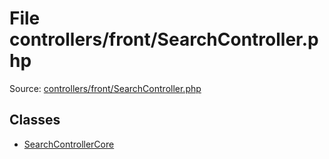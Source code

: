 File controllers/front/SearchController.php
=========
Source: [controllers/front/SearchController.php](https://github.com/PrestaShop/PrestaShop/blob/1.6.1.1/controllers/front/SearchController.php)


Classes
-------

* [SearchControllerCore](class.SearchControllerCore)

